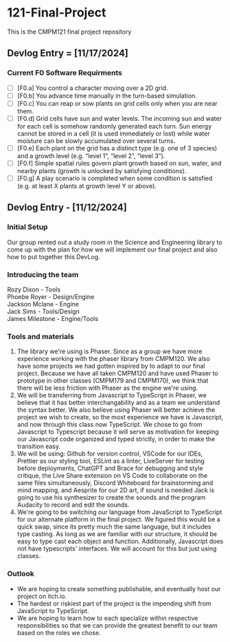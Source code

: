 # 121-Final-Project
This is the CMPM121 final project repository

## Devlog Entry = [11/17/2024]
### Current F0 Software Requirments
- [ ] [F0.a] You control a character moving over a 2D grid.
- [ ] [F0.b] You advance time manually in the turn-based simulation.
- [ ] [F0.c] You can reap or sow plants on grid cells only when you are near them.
- [ ] [F0.d] Grid cells have sun and water levels. The incoming sun and water for each cell is somehow randomly generated each turn. Sun energy cannot be stored in a cell (it is used immediately or lost) while water moisture can be slowly accumulated over several turns.
- [ ] [F0.e] Each plant on the grid has a distinct type (e.g. one of 3 species) and a growth level (e.g. “level 1”, “level 2”, “level 3”).
- [ ] [F0.f] Simple spatial rules govern plant growth based on sun, water, and nearby plants (growth is unlocked by satisfying conditions).
- [ ] [F0.g] A play scenario is completed when some condition is satisfied (e.g. at least X plants at growth level Y or above).

## Devlog Entry - [11/12/2024]
### Initial Setup
Our group rented out a study room in the Science and Engineering library to come up with the plan for how we will implement our final project and also how to put together this DevLog.
  
### Introducing the team
Rozy Dixon - Tools\
Phoebe Royer - Design/Engine\
Jackson Mclane - Engine\
Jack Sims - Tools/Design\
James Milestone - Engine/Tools

### Tools and materials
  1.  The library we're using is Phaser. Since as a group we have more experience working with the phaser library from CMPM120. We also have some projects we had gotten inspired by to adapt to our final project. Because we have all taken CMPM120 and have used Phaser to prototype in other classes (CMPM179 and CMPM170), we think that there will be less friction with Phaser as the engine we're using.
  2.  We will be transferring from Javascript to TypeScript in Phaser, we believe that it has better interchangability and as a team we understand the syntax better. We also believe using Phaser will better achieve the project we wish to create, so the most experience we have is Javascript, and now through this class now TypeScript. We chose to go from Javascript to Typescript because it will serve as motivation for keeping our Javascript code organized and typed strictly, in order to make the transition easy.
  3.  We will be using: Github for version control, VSCode for our IDEs, Prettier as our styling tool, ESLint as a linter, LiveServer for testing before deployments, ChatGPT and Brace for debugging and style critique, the Live Share extension on VS Code to collaborate on the same files simultaneously, Discord Whiteboard for brainstorming and mind mapping, and Aesprite for our 2D art, if sound is needed Jack is going to use his synthesizer to create the sounds and the program Audacity to record and edit the sounds.
  4.   We're going to be switching our language from JavaScript to TypeScript for our alternate platform in the final project. We figured this would be a quick swap, since its pretty much the same language, but it includes type casting. As long as we are familiar with our structure, it should be easy to type cast each object and function. Additionally, Javascript does not have typescripts' interfaces. We will account for this but just using classes. 

### Outlook
- We are hoping to create something publishable, and eventually host our project on itch.io.
- The hardest or riskiest part of the project is the impending shift from JavaScript to TypeScript.
- We are hoping to learn how to each specialize within respective responsibilities so that we can provide the greatest benefit to our team based on the roles we chose.
